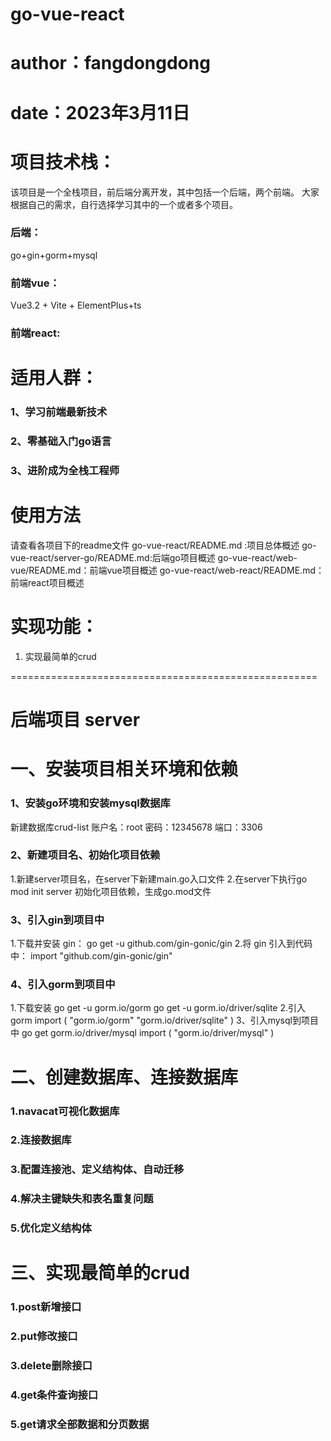 # go-vue-react
# author：fangdongdong
# date：2023年3月11日

# 项目技术栈：
该项目是一个全栈项目，前后端分离开发，其中包括一个后端，两个前端。
大家根据自己的需求，自行选择学习其中的一个或者多个项目。

### 后端：
go+gin+gorm+mysql

### 前端vue：
Vue3.2 + Vite + ElementPlus+ts

###  前端react:


# 适用人群：
### 1、学习前端最新技术
### 2、零基础入门go语言
### 3、进阶成为全栈工程师


# 使用方法
请查看各项目下的readme文件
go-vue-react/README.md :项目总体概述
go-vue-react/server-go/README.md:后端go项目概述
go-vue-react/web-vue/README.md：前端vue项目概述
go-vue-react/web-react/README.md：前端react项目概述



# 实现功能：
1. 实现最简单的crud


===================================================== 

# 后端项目  server

# 一、安装项目相关环境和依赖
### 1、安装go环境和安装mysql数据库
新建数据库crud-list
账户名：root
密码：12345678
端口：3306

### 2、新建项目名、初始化项目依赖
1.新建server项目名，在server下新建main.go入口文件
2.在server下执行go mod init server  初始化项目依赖，生成go.mod文件

### 3、引入gin到项目中
1.下载并安装 gin：
go get -u github.com/gin-gonic/gin
2.将 gin 引入到代码中：
import "github.com/gin-gonic/gin"

### 4、引入gorm到项目中
1.下载安装
go get -u gorm.io/gorm
go get -u gorm.io/driver/sqlite
2.引入gorm
import (
  "gorm.io/gorm"
  "gorm.io/driver/sqlite"
)
3、引入mysql到项目中
go get gorm.io/driver/mysql
import (
 "gorm.io/driver/mysql"
)

# 二、创建数据库、连接数据库
### 1.navacat可视化数据库
### 2.连接数据库
### 3.配置连接池、定义结构体、自动迁移
### 4.解决主键缺失和表名重复问题
### 5.优化定义结构体

# 三、实现最简单的crud
### 1.post新增接口
### 2.put修改接口
### 3.delete删除接口
### 4.get条件查询接口
### 5.get请求全部数据和分页数据




